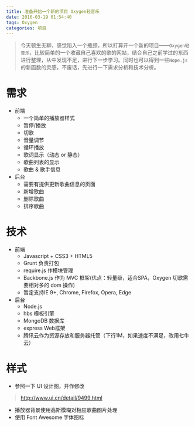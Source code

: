 ```yaml
---
title: 准备开始一个新的项目 Oxygen轻音乐
date: 2016-03-19 01:54:40
tags: Oxygen
categories: 项目
---
```

> 今天顿生无聊，感觉陷入一个瓶颈，所以打算开一个新的项目——`Oxygen轻音乐`，比较简单的一个收藏自己喜欢的歌的网站，结合自己之前学过的东西进行整理，从中发现不足，进行下一步学习。同时也可以得到一些`Nope.js`的新函数的灵感，不废话，先进行一下需求分析和技术分析。

# 需求
* 前端
    * 一个简单的播放器样式
    * 暂停/播放
    * 切歌
    * 音量调节
    * 循环播放
    * 歌词显示（动态 or 静态）
    * 歌曲列表的显示
    * 歌曲 & 歌手信息
* 后台
    * 需要有提供更新歌曲信息的页面
    * 新增歌曲
    * 删除歌曲
    * 排序歌曲

# 技术
* 前端
    * Javascript + CSS3 + HTML5
    * Grunt 负责打包
    * require.js 作模块管理
    * Backbone.js 作为 MVC 框架(优点：轻量级，适合SPA，Oxygen 切歌需要相对多的 dom 操作)
    * 暂定支持IE 9+, Chrome, Firefox, Opera, Edge
* 后台
    * Node.js
    * hbs 模板引擎
    * MongoDB 数据库
    * express Web框架
    * 腾讯云作为资源存放和服务器托管（下行1M，如果速度不满足，改用七牛云）

# 样式
* 参照一下 UI 设计图，并作修改
> http://www.ui.cn/detail/9499.html

* 播放器背景使用高斯模糊对相应歌曲图片处理
* 使用 Font Awesome 字体图标
